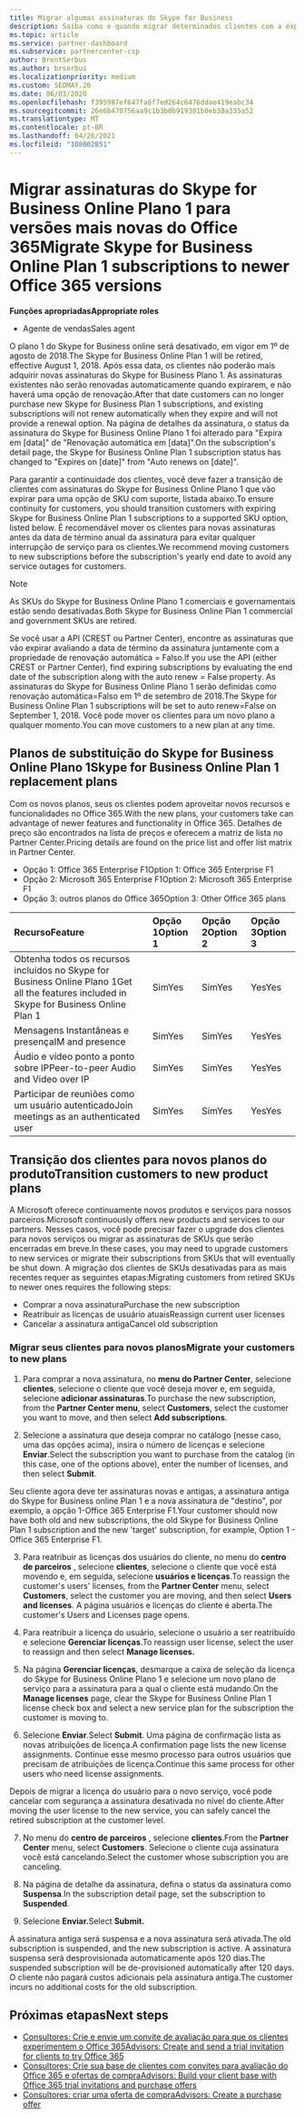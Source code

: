 ```yaml
---
title: Migrar algumas assinaturas do Skype for Business
description: Saiba como e quando migrar determinados clientes com a expiração de assinaturas do plano 1 do Skype for Business online para novas versões do Office 365.
ms.topic: article
ms.service: partner-dashboard
ms.subservice: partnercenter-csp
author: BrentSerbus
ms.author: brserbus
ms.localizationpriority: medium
ms.custom: SEOMAY.20
ms.date: 06/03/2020
ms.openlocfilehash: f395987ef647fa6f7ed264c6476ddae419eabc34
ms.sourcegitcommit: 26e6b470756aa9c1b3b0b919301b0eb38a335a52
ms.translationtype: MT
ms.contentlocale: pt-BR
ms.lasthandoff: 04/26/2021
ms.locfileid: "108002851"
---
```

# <a name="migrate-skype-for-business-online-plan-1-subscriptions-to-newer-office-365-versions"></a><span data-ttu-id="e2af3-103">Migrar assinaturas do Skype for Business Online Plano 1 para versões mais novas do Office 365</span><span class="sxs-lookup"><span data-stu-id="e2af3-103">Migrate Skype for Business Online Plan 1 subscriptions to newer Office 365 versions</span></span>

<span data-ttu-id="e2af3-104">**Funções apropriadas**</span><span class="sxs-lookup"><span data-stu-id="e2af3-104">**Appropriate roles**</span></span>

- <span data-ttu-id="e2af3-105">Agente de vendas</span><span class="sxs-lookup"><span data-stu-id="e2af3-105">Sales agent</span></span>

<span data-ttu-id="e2af3-106">O plano 1 do Skype for Business online será desativado, em vigor em 1º de agosto de 2018.</span><span class="sxs-lookup"><span data-stu-id="e2af3-106">The Skype for Business Online Plan 1 will be retired, effective August 1, 2018.</span></span> <span data-ttu-id="e2af3-107">Após essa data, os clientes não poderão mais adquirir novas assinaturas do Skype for Business Plano 1. As assinaturas existentes não serão renovadas automaticamente quando expirarem, e não haverá uma opção de renovação.</span><span class="sxs-lookup"><span data-stu-id="e2af3-107">After that date customers can no longer purchase new Skype for Business Plan 1 subscriptions, and existing subscriptions will not renew automatically when they expire and will not provide a renewal option.</span></span> <span data-ttu-id="e2af3-108">Na página de detalhes da assinatura, o status da assinatura do Skype for Business Online Plano 1 foi alterado para "Expira em [data]" de "Renovação automática em [data]".</span><span class="sxs-lookup"><span data-stu-id="e2af3-108">On the subscription's detail page, the Skype for Business Online Plan 1 subscription status has changed to "Expires on [date]" from "Auto renews on [date]".</span></span>  

<span data-ttu-id="e2af3-109">Para garantir a continuidade dos clientes, você deve fazer a transição de clientes com assinaturas do Skype for Business Online Plano 1 que vão expirar para uma opção de SKU com suporte, listada abaixo.</span><span class="sxs-lookup"><span data-stu-id="e2af3-109">To ensure continuity for customers, you should transition customers with expiring Skype for Business Online Plan 1 subscriptions to a supported SKU option, listed below.</span></span> <span data-ttu-id="e2af3-110">É recomendável mover os clientes para novas assinaturas antes da data de término anual da assinatura para evitar qualquer interrupção de serviço para os clientes.</span><span class="sxs-lookup"><span data-stu-id="e2af3-110">We recommend moving customers to new subscriptions before the subscription's yearly end date to avoid any service outages for customers.</span></span> 

>[!NOTE]
><span data-ttu-id="e2af3-111">As SKUs do Skype for Business Online Plano 1 comerciais e governamentais estão sendo desativadas.</span><span class="sxs-lookup"><span data-stu-id="e2af3-111">Both Skype for Business Online Plan 1 commercial and government SKUs are retired.</span></span>

<span data-ttu-id="e2af3-112">Se você usar a API (CREST ou Partner Center), encontre as assinaturas que vão expirar avaliando a data de término da assinatura juntamente com a propriedade de renovação automática = Falso.</span><span class="sxs-lookup"><span data-stu-id="e2af3-112">If you use the API (either CREST or Partner Center), find expiring subscriptions by evaluating the end date of the subscription along with the auto renew = False property.</span></span> <span data-ttu-id="e2af3-113">As assinaturas do Skype for Business Online Plano 1 serão definidas como renovação automática=Falso em 1º de setembro de 2018.</span><span class="sxs-lookup"><span data-stu-id="e2af3-113">The Skype for Business Online Plan 1 subscriptions will be set to auto renew=False on September 1, 2018.</span></span> <span data-ttu-id="e2af3-114">Você pode mover os clientes para um novo plano a qualquer momento.</span><span class="sxs-lookup"><span data-stu-id="e2af3-114">You can move customers to a new plan at any time.</span></span> 

## <a name="skype-for-business-online-plan-1-replacement-plans"></a><span data-ttu-id="e2af3-115">Planos de substituição do Skype for Business Online Plano 1</span><span class="sxs-lookup"><span data-stu-id="e2af3-115">Skype for Business Online Plan 1 replacement plans</span></span>

<span data-ttu-id="e2af3-116">Com os novos planos, seus os clientes podem aproveitar novos recursos e funcionalidades no Office 365.</span><span class="sxs-lookup"><span data-stu-id="e2af3-116">With the new plans, your customers take can advantage of newer features and functionality in Office 365.</span></span> <span data-ttu-id="e2af3-117">Detalhes de preço são encontrados na lista de preços e oferecem a matriz de lista no Partner Center.</span><span class="sxs-lookup"><span data-stu-id="e2af3-117">Pricing details are found on the price list and offer list matrix in Partner Center.</span></span> 

- <span data-ttu-id="e2af3-118">Opção 1: Office 365 Enterprise F1</span><span class="sxs-lookup"><span data-stu-id="e2af3-118">Option 1: Office 365 Enterprise F1</span></span>
- <span data-ttu-id="e2af3-119">Opção 2: Microsoft 365 Enterprise F1</span><span class="sxs-lookup"><span data-stu-id="e2af3-119">Option 2: Microsoft 365 Enterprise F1</span></span>
- <span data-ttu-id="e2af3-120">Opção 3: outros planos do Office 365</span><span class="sxs-lookup"><span data-stu-id="e2af3-120">Option 3: Other Office 365 plans</span></span>

|<span data-ttu-id="e2af3-121">**Recurso**</span><span class="sxs-lookup"><span data-stu-id="e2af3-121">**Feature**</span></span>    |<span data-ttu-id="e2af3-122">**Opção 1**</span><span class="sxs-lookup"><span data-stu-id="e2af3-122">**Option 1**</span></span>   |<span data-ttu-id="e2af3-123">**Opção 2**</span><span class="sxs-lookup"><span data-stu-id="e2af3-123">**Option 2**</span></span>   |<span data-ttu-id="e2af3-124">**Opção 3**</span><span class="sxs-lookup"><span data-stu-id="e2af3-124">**Option 3**</span></span>   |
|:-----------------|:-----------------|:-------------|:------------|
|<span data-ttu-id="e2af3-125">Obtenha todos os recursos incluídos no Skype for Business Online Plano 1</span><span class="sxs-lookup"><span data-stu-id="e2af3-125">Get all the features included in Skype for Business Online Plan 1</span></span>|<span data-ttu-id="e2af3-126">Sim</span><span class="sxs-lookup"><span data-stu-id="e2af3-126">Yes</span></span>   |<span data-ttu-id="e2af3-127">Sim</span><span class="sxs-lookup"><span data-stu-id="e2af3-127">Yes</span></span>   |<span data-ttu-id="e2af3-128">Yes</span><span class="sxs-lookup"><span data-stu-id="e2af3-128">Yes</span></span>   |
|<span data-ttu-id="e2af3-129">Mensagens Instantâneas e presença</span><span class="sxs-lookup"><span data-stu-id="e2af3-129">IM and presence</span></span> |<span data-ttu-id="e2af3-130">Sim</span><span class="sxs-lookup"><span data-stu-id="e2af3-130">Yes</span></span>   |<span data-ttu-id="e2af3-131">Sim</span><span class="sxs-lookup"><span data-stu-id="e2af3-131">Yes</span></span>   |<span data-ttu-id="e2af3-132">Yes</span><span class="sxs-lookup"><span data-stu-id="e2af3-132">Yes</span></span>   |
|<span data-ttu-id="e2af3-133">Áudio e vídeo ponto a ponto sobre IP</span><span class="sxs-lookup"><span data-stu-id="e2af3-133">Peer-to-peer Audio and Video over IP</span></span>|<span data-ttu-id="e2af3-134">Sim</span><span class="sxs-lookup"><span data-stu-id="e2af3-134">Yes</span></span>   |<span data-ttu-id="e2af3-135">Sim</span><span class="sxs-lookup"><span data-stu-id="e2af3-135">Yes</span></span>   |<span data-ttu-id="e2af3-136">Yes</span><span class="sxs-lookup"><span data-stu-id="e2af3-136">Yes</span></span>   
|<span data-ttu-id="e2af3-137">Participar de reuniões como um usuário autenticado</span><span class="sxs-lookup"><span data-stu-id="e2af3-137">Join meetings as an authenticated user</span></span>| <span data-ttu-id="e2af3-138">Sim</span><span class="sxs-lookup"><span data-stu-id="e2af3-138">Yes</span></span>   |<span data-ttu-id="e2af3-139">Sim</span><span class="sxs-lookup"><span data-stu-id="e2af3-139">Yes</span></span>   |<span data-ttu-id="e2af3-140">Yes</span><span class="sxs-lookup"><span data-stu-id="e2af3-140">Yes</span></span>   |

## <a name="transition-customers-to-new-product-plans"></a><span data-ttu-id="e2af3-141">Transição dos clientes para novos planos do produto</span><span class="sxs-lookup"><span data-stu-id="e2af3-141">Transition customers to new product plans</span></span>

<span data-ttu-id="e2af3-142">A Microsoft oferece continuamente novos produtos e serviços para nossos parceiros.</span><span class="sxs-lookup"><span data-stu-id="e2af3-142">Microsoft continuously offers new products and services to our partners.</span></span> <span data-ttu-id="e2af3-143">Nesses casos, você pode precisar fazer o upgrade dos clientes para novos serviços ou migrar as assinaturas de SKUs que serão encerradas em breve.</span><span class="sxs-lookup"><span data-stu-id="e2af3-143">In these cases, you may need to upgrade customers to new services or migrate their subscriptions from SKUs that will eventually be shut down.</span></span> <span data-ttu-id="e2af3-144">A migração dos clientes de SKUs desativadas para as mais recentes requer as seguintes etapas:</span><span class="sxs-lookup"><span data-stu-id="e2af3-144">Migrating customers from retired SKUs to newer ones requires the following steps:</span></span>

- <span data-ttu-id="e2af3-145">Comprar a nova assinatura</span><span class="sxs-lookup"><span data-stu-id="e2af3-145">Purchase the new subscription</span></span>
- <span data-ttu-id="e2af3-146">Reatribuir as licenças de usuário atuais</span><span class="sxs-lookup"><span data-stu-id="e2af3-146">Reassign current user licenses</span></span>
- <span data-ttu-id="e2af3-147">Cancelar a assinatura antiga</span><span class="sxs-lookup"><span data-stu-id="e2af3-147">Cancel old subscription</span></span>

### <a name="migrate-your-customers-to-new-plans"></a><span data-ttu-id="e2af3-148">Migrar seus clientes para novos planos</span><span class="sxs-lookup"><span data-stu-id="e2af3-148">Migrate your customers to new plans</span></span>

1. <span data-ttu-id="e2af3-149">Para comprar a nova assinatura, no **menu do Partner Center**, selecione **clientes**, selecione o cliente que você deseja mover e, em seguida, selecione **adicionar assinaturas**.</span><span class="sxs-lookup"><span data-stu-id="e2af3-149">To purchase the new subscription, from the **Partner Center menu**, select **Customers**, select the customer you want to move, and then select **Add subscriptions**.</span></span>

2. <span data-ttu-id="e2af3-150">Selecione a assinatura que deseja comprar no catálogo (nesse caso, uma das opções acima), insira o número de licenças e selecione **Enviar**.</span><span class="sxs-lookup"><span data-stu-id="e2af3-150">Select the subscription you want to purchase from the catalog (in this case, one of the options above), enter the number of licenses, and then select **Submit**.</span></span> 

<span data-ttu-id="e2af3-151">Seu cliente agora deve ter assinaturas novas e antigas, a assinatura antiga do Skype for Business online Plan 1 e a nova assinatura de "destino", por exemplo, a opção 1-Office 365 Enterprise F1.</span><span class="sxs-lookup"><span data-stu-id="e2af3-151">Your customer should now have both old and new subscriptions, the old Skype for Business Online Plan 1  subscription and the new 'target' subscription, for example, Option 1 - Office 365 Enterprise F1.</span></span>

3. <span data-ttu-id="e2af3-152">Para reatribuir as licenças dos usuários do cliente, no menu do **centro de parceiros** , selecione **clientes**, selecione o cliente que você está movendo e, em seguida, selecione **usuários e licenças**.</span><span class="sxs-lookup"><span data-stu-id="e2af3-152">To reassign the customer's users' licenses, from the **Partner Center** menu, select **Customers**, select the customer you are moving, and then select **Users and licenses**.</span></span> <span data-ttu-id="e2af3-153">A página usuários e licenças do cliente é aberta.</span><span class="sxs-lookup"><span data-stu-id="e2af3-153">The customer's Users and Licenses page opens.</span></span>

4. <span data-ttu-id="e2af3-154">Para reatribuir a licença do usuário, selecione o usuário a ser reatribuído e selecione **Gerenciar licenças**.</span><span class="sxs-lookup"><span data-stu-id="e2af3-154">To reassign user license, select the user to reassign and then select **Manage licenses.**</span></span>

5. <span data-ttu-id="e2af3-155">Na página **Gerenciar licenças**, desmarque a caixa de seleção da licença do Skype for Business Online Plano 1 e selecione um novo plano de serviço para a assinatura para a qual o cliente está mudando.</span><span class="sxs-lookup"><span data-stu-id="e2af3-155">On the **Manage licenses** page, clear the Skype for Business Online Plan 1 license check box and select a new service plan for the subscription the customer is moving to.</span></span>

6. <span data-ttu-id="e2af3-156">Selecione **Enviar**.</span><span class="sxs-lookup"><span data-stu-id="e2af3-156">Select **Submit**.</span></span> <span data-ttu-id="e2af3-157">Uma página de confirmação lista as novas atribuições de licença.</span><span class="sxs-lookup"><span data-stu-id="e2af3-157">A confirmation page lists the new license assignments.</span></span> <span data-ttu-id="e2af3-158">Continue esse mesmo processo para outros usuários que precisam de atribuições de licença.</span><span class="sxs-lookup"><span data-stu-id="e2af3-158">Continue this same process for other users who need license assignments.</span></span>

<span data-ttu-id="e2af3-159">Depois de migrar a licença do usuário para o novo serviço, você pode cancelar com segurança a assinatura desativada no nível do cliente.</span><span class="sxs-lookup"><span data-stu-id="e2af3-159">After moving the user license to the new service, you can safely cancel the retired subscription at the customer level.</span></span>

7. <span data-ttu-id="e2af3-160">No menu do **centro de parceiros** , selecione **clientes**.</span><span class="sxs-lookup"><span data-stu-id="e2af3-160">From the **Partner Center** menu, select **Customers**.</span></span> <span data-ttu-id="e2af3-161">Selecione o cliente cuja assinatura você está cancelando.</span><span class="sxs-lookup"><span data-stu-id="e2af3-161">Select the customer whose subscription you are canceling.</span></span>

8. <span data-ttu-id="e2af3-162">Na página de detalhe da assinatura, defina o status da assinatura como **Suspensa**.</span><span class="sxs-lookup"><span data-stu-id="e2af3-162">In the subscription detail page, set the subscription to **Suspended**.</span></span>

9. <span data-ttu-id="e2af3-163">Selecione **Enviar.**</span><span class="sxs-lookup"><span data-stu-id="e2af3-163">Select **Submit.**</span></span>

<span data-ttu-id="e2af3-164">A assinatura antiga será suspensa e a nova assinatura será ativada.</span><span class="sxs-lookup"><span data-stu-id="e2af3-164">The old subscription is suspended, and the new subscription is active.</span></span> <span data-ttu-id="e2af3-165">A assinatura suspensa será desprovisionada automaticamente após 120 dias.</span><span class="sxs-lookup"><span data-stu-id="e2af3-165">The suspended subscription will be de-provisioned automatically after 120 days.</span></span> <span data-ttu-id="e2af3-166">O cliente não pagará custos adicionais pela assinatura antiga.</span><span class="sxs-lookup"><span data-stu-id="e2af3-166">The customer incurs no additional costs for the old subscription.</span></span>

## <a name="next-steps"></a><span data-ttu-id="e2af3-167">Próximas etapas</span><span class="sxs-lookup"><span data-stu-id="e2af3-167">Next steps</span></span>

- [<span data-ttu-id="e2af3-168">Consultores: Crie e envie um convite de avaliação para que os clientes experimentem o Office 365</span><span class="sxs-lookup"><span data-stu-id="e2af3-168">Advisors: Create and send a trial invitation for clients to try Office 365</span></span>](advisors-create-a-trial-invitation.md)
- [<span data-ttu-id="e2af3-169">Consultores: Crie sua base de clientes com convites para avaliação do Office 365 e ofertas de compra</span><span class="sxs-lookup"><span data-stu-id="e2af3-169">Advisors: Build your client base with Office 365 trial invitations and purchase offers</span></span>](advisors-build-your-business.md)
- [<span data-ttu-id="e2af3-170">Consultores: criar uma oferta de compra</span><span class="sxs-lookup"><span data-stu-id="e2af3-170">Advisors: Create a purchase offer</span></span>](advisor-create-a-purchase-offer.md)
